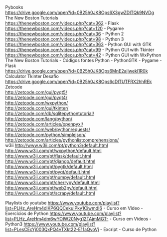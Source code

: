 Pybooks <br>
https://drive.google.com/open?id=0B25h0JK8Ops6X3gwZDlTQk9NVDg <br>
The New Boston Tutorials <br>
https://thenewboston.com/videos.php?cat=362 - Flask <br>
https://thenewboston.com/videos.php?cat=120 - Pygame <br>
https://thenewboston.com/videos.php?cat=36 - Python 2 <br>
https://thenewboston.com/videos.php?cat=98 - Python 3 <br>
https://thenewboston.com/videos.php?cat=363 - Python GUI with GTK <br>
https://thenewboston.com/videos.php?cat=99 - Python GUI with Tkinter <br>
https://thenewboston.com/videos.php?cat=42 - Python GUI with WxPython <br>
The New Boston Tutorials - Códigos fontes Python - PythonGTK - Pygame - Flask <br>
https://drive.google.com/open?id=0B25h0JK8Ops6MnE2ajIwekl1R0k <br>
Calculator Tkinter Desafio <br>
https://drive.google.com/open?id=0B25h0JK8Ops6cDlTUTFRX2hhREk <br> 
Zetcode <br>
http://zetcode.com/gui/pyqt5/ <br>
http://zetcode.com/gui/pyqt4/ <br>
http://zetcode.com/wxpython/ <br>
http://zetcode.com/gui/tkinter/ <br>
http://zetcode.com/db/sqlitepythontutorial/ <br>
http://zetcode.com/lang/python/ <br>
http://zetcode.com/articles/openpyxl/ <br>
http://zetcode.com/web/pythonrequests/ <br>
http://zetcode.com/python/simplejson/ <br>
http://zetcode.com/articles/pythonlistcomprehensions/ <br>
w3ii
http://www.w3ii.com/pt/python3/default.html <br>
http://www.w3ii.com/pt/wxpython/default.html <br>
http://www.w3ii.com/pt/flask/default.html <br>
http://www.w3ii.com/pt/django/default.html <br>
http://www.w3ii.com/pt/pygtk/default.html <br>
http://www.w3ii.com/pt/pyqt/default.html <br>
http://www.w3ii.com/pt/numpy/default.html <br>
http://www.w3ii.com/pt/cherrypy/default.html <br>
http://www.w3ii.com/pt/web2py/default.html <br>
http://www.w3ii.com/pt/scrapy/default.html <br>

Playlists do youtube
https://www.youtube.com/playlist?list=PLHz_AreHm4dlKP6QQCekuIPky1CiwmdI6 - Curso em Vídeo - Exercícios de Python
https://www.youtube.com/playlist?list=PLHz_AreHm4dm6wYOIW20Nyg12TAjmMGT- - Curso em Vídeos - Python3
https://www.youtube.com/playlist?list=PLesCEcYj003QxPQ4vTXkt22-E11aQvoVj - Excript - Curso de Python
